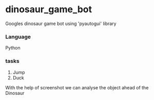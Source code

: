 # dinosaur_game_bot
Googles dinosaur game bot using 'pyautogui' library

### Language
  Python
  
### tasks
1. Jump
2. Duck

With the help of screenshot we can analyse the object ahead of the Dinosaur
